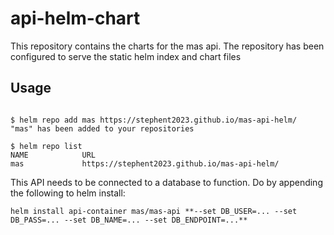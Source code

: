 # api-helm-chart
This repository contains the charts for the mas api.
The repository has been configured to serve the static helm index and chart files

## Usage

```

$ helm repo add mas https://stephent2023.github.io/mas-api-helm/
"mas" has been added to your repositories

$ helm repo list 
NAME           	URL                               
mas           	https://stephent2023.github.io/mas-api-helm/

```

This API needs to be connected to a database to function. Do by appending the following to helm install:
```
helm install api-container mas/mas-api **--set DB_USER=... --set DB_PASS=... --set DB_NAME=... --set DB_ENDPOINT=...**
```
